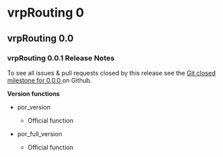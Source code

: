 # vrpRouting 0


## vrpRouting 0.0


### vrpRouting 0.0.1 Release Notes

To see all issues & pull requests closed by this release see the
[Git closed milestone for 0.0.0
](https://github.com/pgRouting/vrprouting/issues?utf8=%E2%9C%93&q=milestone%3A%22Release%200.0.0%22)
on Github.

**Version functions**

* por_version

  
  * Official function
  

* por_full_version

  
  * Official function
  
